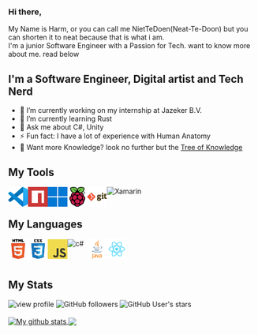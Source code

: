 ### Hi there,

My Name is Harm, or you can call me NietTeDoen(Neat-Te-Doon) but you can shorten it to neat because that is what i am.<br/>
I'm a junior Software Engineer with a Passion for Tech. want to know more about me. read below

## I'm a Software Engineer, Digital artist and Tech Nerd

- 🔭 I’m currently working on my internship at Jazeker B.V.
- 🌱 I’m currently learning Rust
- 💬 Ask me about C#, Unity
- ⚡ Fun fact: I have a lot of experience with Human Anatomy
- 🌳 Want more Knowledge? look no further but the <a href="https://rift-shallot-e1c.notion.site/Tree-of-knowledge-19842faf25eb4afd814fa01cb6859151">Tree of Knowledge</a>

## My Tools
<div>
<img align="left" alt="Visual Studio Code" width="40px" height="40" src="https://raw.githubusercontent.com/github/explore/80688e429a7d4ef2fca1e82350fe8e3517d3494d/topics/visual-studio-code/visual-studio-code.png" />
<img align="left" alt="NPM" width="40px" height="40" src="https://raw.githubusercontent.com/github/explore/80688e429a7d4ef2fca1e82350fe8e3517d3494d/topics/npm/npm.png" />
<img align="left" alt="Windows" width="40px" height="40" src="https://raw.githubusercontent.com/github/explore/379d49236d826364be968345e0a085d044108cff/topics/windows/windows.png" />
<img align="left" alt="Raspberry Pi" width="40px" height="40" src="https://raw.githubusercontent.com/github/explore/80688e429a7d4ef2fca1e82350fe8e3517d3494d/topics/raspberry-pi/raspberry-pi.png" />
<img align="left" alt="Git" width="40px" height="40" src="https://raw.githubusercontent.com/github/explore/80688e429a7d4ef2fca1e82350fe8e3517d3494d/topics/git/git.png" />
<img alt="Xamarin" width="40px" height="40" src="https://cdn.freebiesupply.com/logos/large/2x/xamarin-logo-png-transparent.png"/>
</div>
<br/>

## My Languages
<img align="left" alt="HTML5" width="40px" src="https://raw.githubusercontent.com/github/explore/80688e429a7d4ef2fca1e82350fe8e3517d3494d/topics/html/html.png" />
<img align="left" alt="CSS3" width="40px" src="https://raw.githubusercontent.com/github/explore/80688e429a7d4ef2fca1e82350fe8e3517d3494d/topics/css/css.png" />
<img align="left" alt="JavaScript" width="40px" src="https://raw.githubusercontent.com/github/explore/80688e429a7d4ef2fca1e82350fe8e3517d3494d/topics/javascript/javascript.png" />
<img align="left" alt="c#" width="40px" src="https://seeklogo.com/images/C/c-logo-A44DB3D53C-seeklogo.com.png" />
<img align="left" alt="Java" width="40px" src="https://raw.githubusercontent.com/github/explore/5b3600551e122a3277c2c5368af2ad5725ffa9a1/topics/java/java.png" />
<img align="left" alt="React" width="40px" src="https://raw.githubusercontent.com/github/explore/80688e429a7d4ef2fca1e82350fe8e3517d3494d/topics/react/react.png" />
<br/>
<br/>
<br/>

## My Stats
<div>
<img src="https://komarev.com/ghpvc/?username=niettedoen&label=Profile%20views&color=2617FE&style=flat-square" alt="view profile"/>
<img src="https://img.shields.io/github/followers/niettedoen?style=social" alt="GitHub followers"/>
<img src="https://img.shields.io/github/stars/niettedoen?affiliations=OWNER%2CCOLLABORATOR&style=social" alt="GitHub User's stars"/>
</div>
<br/>
<a href="https://github.com/anuraghazra/github-readme-stats">
  <img align="center" height="170px" src="https://github-readme-stats.vercel.app/api?username=NietTeDoen&show_icons=true&theme=tokyonight" alt="My github stats" />
  <img align="center" height="190px" src="https://github-readme-stats.vercel.app/api/top-langs/?username=niettedoen&hide=aidl&hide_border=true&layout=compact&bg_color=111111&text_color=c0c0c0" />
  <br>
  <br>
</a>
